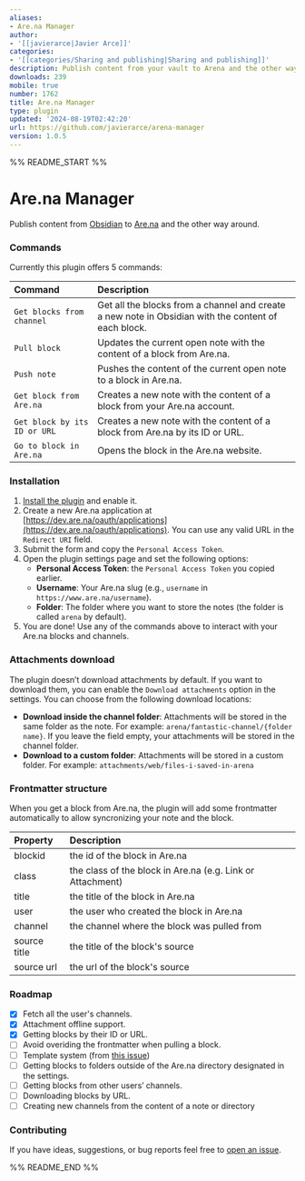 ```yaml
---
aliases:
- Are.na Manager
author:
- '[[javierarce|Javier Arce]]'
categories:
- '[[categories/Sharing and publishing|Sharing and publishing]]'
description: Publish content from your vault to Arena and the other way around.
downloads: 239
mobile: true
number: 1762
title: Are.na Manager
type: plugin
updated: '2024-08-19T02:42:20'
url: https://github.com/javierarce/arena-manager
version: 1.0.5
---
```


%% README_START %%

# Are.na Manager

Publish content from [Obsidian](https://obsidian.md) to [Are.na](https://www.are.na) and the other way around.

### Commands

Currently this plugin offers 5 commands:

| Command                      | Description                                                                                         |
| :--------------------------- | :-------------------------------------------------------------------------------------------------- |
| `Get blocks from channel`    | Get all the blocks from a channel and create a new note in Obsidian with the content of each block. |
| `Pull block`                 | Updates the current open note with the content of a block from Are.na.                              |
| `Push note`                  | Pushes the content of the current open note to a block in Are.na.                                   |
| `Get block from Are.na`      | Creates a new note with the content of a block from your Are.na account.                            |
| `Get block by its ID or URL` | Creates a new note with the content of a block from Are.na by its ID or URL.                        |
| `Go to block in Are.na`      | Opens the block in the Are.na website.                                                              |

### Installation

1. [Install the plugin](https://obsidian.md/plugins?id=arena-manager) and enable it.
2. Create a new Are.na application at [https://dev.are.na/oauth/applications](https://dev.are.na/oauth/applications).
   You can use any valid URL in the `Redirect URI` field.
3. Submit the form and copy the `Personal Access Token`.
4. Open the plugin settings page and set the following options:
    - **Personal Access Token**: the `Personal Access Token` you copied earlier.
    - **Username**: Your Are.na slug (e.g., `username` in `https://www.are.na/username`).
    - **Folder**: The folder where you want to store the notes (the folder is called `arena` by default).
5. You are done! Use any of the commands above to interact with your Are.na blocks and channels.

### Attachments download

The plugin doesn’t download attachments by default. If you want to download them, you can enable the `Download attachments` option in the settings. You can choose from the following download locations:

-   **Download inside the channel folder**: Attachments will be stored in the same folder as the note. For example: `arena/fantastic-channel/{folder name}`. If you leave the field empty, your attachments will be stored in the channel folder.
-   **Download to a custom folder**: Attachments will be stored in a custom folder. For example: `attachments/web/files-i-saved-in-arena`

### Frontmatter structure

When you get a block from Are.na, the plugin will add some frontmatter automatically to allow syncronizing your note and the block.

| Property     | Description                                                |
| :----------- | :--------------------------------------------------------- |
| blockid      | the id of the block in Are.na                              |
| class        | the class of the block in Are.na (e.g. Link or Attachment) |
| title        | the title of the block in Are.na                           |
| user         | the user who created the block in Are.na                   |
| channel      | the channel where the block was pulled from                |
| source title | the title of the block's source                            |
| source url   | the url of the block's source                              |

### Roadmap

-   [x] Fetch all the user's channels.
-   [x] Attachment offline support.
-   [x] Getting blocks by their ID or URL.
-   [ ] Avoid overiding the frontmatter when pulling a block.
-   [ ] Template system (from [this issue](https://github.com/javierarce/arena-manager/issues/1))
-   [ ] Getting blocks to folders outside of the Are.na directory designated in the settings.
-   [ ] Getting blocks from other users’ channels.
-   [ ] Downloading blocks by URL.
-   [ ] Creating new channels from the content of a note or directory

### Contributing

If you have ideas, suggestions, or bug reports feel free to [open an issue](https://github.com/javierarce/arena-manager/issues).


%% README_END %%